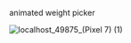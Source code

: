 animated weight picker


![localhost_49875_(Pixel 7) (1)](https://github.com/p6anav/Kcal-app/assets/100874811/79e5787f-db35-4161-97fb-4d05be8ec945)
